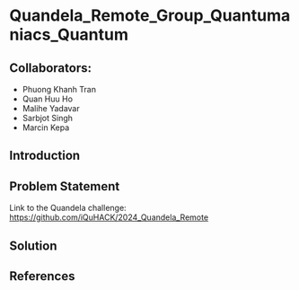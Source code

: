 # Quandela_Remote_Group_Quantumaniacs_Quantum

## Collaborators: 
* Phuong Khanh Tran
* Quan Huu Ho
* Malihe Yadavar
* Sarbjot Singh
* Marcin Kepa

## Introduction


## Problem Statement
Link to the Quandela challenge: https://github.com/iQuHACK/2024_Quandela_Remote 

## Solution


## References

